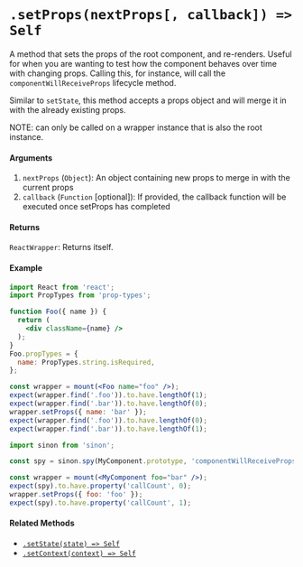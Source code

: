 # `.setProps(nextProps[, callback]) => Self`

A method that sets the props of the root component, and re-renders. Useful for when you are
wanting to test how the component behaves over time with changing props. Calling this, for
instance, will call the `componentWillReceiveProps` lifecycle method.

Similar to `setState`, this method accepts a props object and will merge it in with the already
existing props.

NOTE: can only be called on a wrapper instance that is also the root instance.


#### Arguments

1. `nextProps` (`Object`): An object containing new props to merge in with the current props
2. `callback` (`Function` [optional]): If provided, the callback function will be executed once setProps has completed


#### Returns

`ReactWrapper`: Returns itself.


#### Example

```jsx
import React from 'react';
import PropTypes from 'prop-types';

function Foo({ name }) {
  return (
    <div className={name} />
  );
}
Foo.propTypes = {
  name: PropTypes.string.isRequired,
};
```
```jsx
const wrapper = mount(<Foo name="foo" />);
expect(wrapper.find('.foo')).to.have.lengthOf(1);
expect(wrapper.find('.bar')).to.have.lengthOf(0);
wrapper.setProps({ name: 'bar' });
expect(wrapper.find('.foo')).to.have.lengthOf(0);
expect(wrapper.find('.bar')).to.have.lengthOf(1);
```

```jsx
import sinon from 'sinon';

const spy = sinon.spy(MyComponent.prototype, 'componentWillReceiveProps');

const wrapper = mount(<MyComponent foo="bar" />);
expect(spy).to.have.property('callCount', 0);
wrapper.setProps({ foo: 'foo' });
expect(spy).to.have.property('callCount', 1);
```


#### Related Methods

- [`.setState(state) => Self`](setState.md)
- [`.setContext(context) => Self`](setContext.md)
